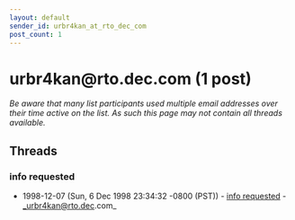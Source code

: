 ```yaml
---
layout: default
sender_id: urbr4kan_at_rto_dec_com
post_count: 1
---
```


# urbr4kan<span>@</span>rto.dec.com (1 post)

_Be aware that many list participants used multiple email addresses over their time active on the list. As such this page may not contain all threads available._

## Threads

### info requested
+ 1998-12-07 (Sun, 6 Dec 1998 23:34:32 -0800 (PST)) - [info requested](/archive/1998/12/fbabd6e3681749a3220a00c830e1a129bd072f00c3d88f9ea9e7b791b7197f64) - _urbr4kan@rto.dec.com_

